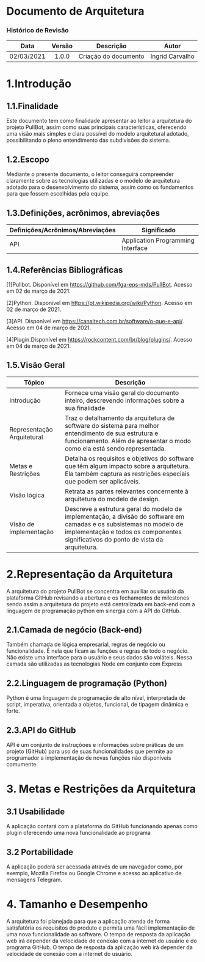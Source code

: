 # Documento de Arquitetura

### Histórico de Revisão
|Data|Versão|Descrição|Autor|
:-:|:-:|:-:|:-:
|02/03/2021| 1.0.0| Criação do documento | Ingrid Carvalho |
# 1.Introdução
## 1.1.Finalidade
Este documento tem como finalidade apresentar ao leitor a arquitetura do projeto PullBot, assim como suas principais características, oferecendo uma visão mais simples e clara possível do modelo arquitetural adotado, possibilitando o pleno entendimento das subdivisões do sistema.

## 1.2.Escopo
Mediante o presente documento, o leitor conseguirá compreender claramente sobre as tecnologias utilizadas e o modelo de arquitetura adotado para o desenvolvimento do sistema, assim como os fundamentos para que fossem escolhidas pela equipe.

## 1.3.Definições, acrônimos, abreviações
|Definições/Acrônimos/Abreviações| Significado|
|--------------------------------|------------|
|API|Application Programming Interface| 
## 1.4.Referências Bibliográficas
[1]Pullbot. Disponível em <https://github.com/fga-eps-mds/PullBot>. Acesso em 02 de março de 2021.

[2]Python. Disponível em <https://pt.wikipedia.org/wiki/Python>. Acesso em 02 de março de 2021.

[3]API. Disponível em <https://canaltech.com.br/software/o-que-e-api/>. Acesso em 04 de março de 2021.

[4]Plugin.Disponível em <https://rockcontent.com/br/blog/plugins/>. Acesso em 04 de março de 2021.
## 1.5.Visão Geral

|Tópico| Descrição|
|------|----------|
|Introdução| Fornece uma visão geral do documento inteiro, descrevendo informações sobre a sua finalidade|
|Representação Arquitetural| Traz o detalhamento da arquitetura de software do sistema para melhor entendimento de sua estrutura e funcionamento. Além de apresentar o modo como ela está sendo representada.|
|Metas e Restrições| Detalha os requisitos e objetivos do software que têm algum impacto sobre a arquitetura. Ela também captura as restrições especiais que podem ser aplicáveis.|
|Visão lógica| Retrata as partes relevantes concernente à arquitetura do modelo de design. |
|Visão de implementação| Descreve a estrutura geral do modelo de implementação, a divisão do software em camadas e os subsistemas no modelo de implementação e todos os componentes significativos do ponto de vista da arquitetura.|
# 2.Representação da Arquitetura
A arquitetura do projeto PullBot se concentra em auxiliar os usuário da plataforma GitHub revisando a abertura e os fechamentos de milestones sendo assim a arquitetura do projeto está centralizada em back-end com a linguagem de programação python em sinergia com a API do GitHub.
## 2.1.Camada de negócio (Back-end)
Também chamada de lógica empresarial, regras de negócio ou funcionalidade. É nela que ficam as funções e regras de todo o negócio. Não existe uma interface para o usuário e seus dados são voláteis. Nessa camada são utilizadas as tecnologias Node em conjunto com Express
## 2.2.Linguagem de programação (Python)
Python é uma linguagem de programação de alto nível, interpretada de script, imperativa, orientada a objetos, funcional, de tipagem dinâmica e forte. 
## 2.3.API do GitHub
API é um conjunto de instruçõoes e informações sobre práticas de um projeto (GitHub) para uso de suas funcionalidades que permite ao programador a implementação de novas funções não disponíveis comumente.

# 3. Metas e Restrições da Arquitetura
## 3.1 Usabilidade
A aplicação contará com a plataforma do GitHub funcionando apenas como plugin oferecendo uma nova funcionalidade ao programa

## 3.2 Portabilidade
A aplicação poderá ser acessada através de um navegador como, por exemplo, Mozilla Firefox ou Google Chrome e acesso ao aplicativo de mensagens Telegram.
# 4. Tamanho e Desempenho
A arquitetura foi planejada para que a aplicação atenda de forma satisfatória os requisitos do produto e permita uma fácil implementação de uma nova funcionalidade ao software.
O tempo de resposta da aplicação web irá depender da velocidade de conexão com a internet do usuário e do programa GitHub.
O tempo de resposta da aplicação web irá depender da velocidade de conexão com a internet do usuário.